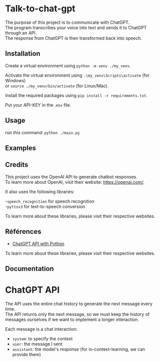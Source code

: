 # Talk-to-chat-gpt

The purpose of this project is to communicate with ChatGPT.  
The program transcribes your voice into text and sends it to ChatGPT through an API.  
The response from ChatGPT is then transformed back into speech.

## Installation

Create a virtual environment using `python -m venv ./my_venv`.

Activate the virtual environment using `.\my_venv\Scripts\activate` (for Windows)  
or `source ./my_venv/bin/activate` (for Linux/Mac).

Install the required packages using `pip install -r requirements.txt`.

Put your API-KEY in the .`env` file.

## Usage

run this command: `python ./main.py`

## Examples


## Credits

This project uses the OpenAI API to generate chatbot responses.  
To learn more about OpenAI, visit their website: https://openai.com/.

It also uses the following libraries:  

  -`speech_recognition` for speech recognition  
  -`pyttsx3` for text-to-speech conversion  

To learn more about these libraries, please visit their respective websites.

## Références

- [ChatGPT API with Python](https://www.mikulskibartosz.name/chatgpt-api-with-python/)


To learn more about these libraries, please visit their respective websites.

## Documentation

# ChatGPT API
The API uses the entire chat history to generate the next message every time.  
The API returns only the next message, so we must keep the history of messages ourselves if we want to implement a longer interaction.

Each message is a chat interaction:
  - `system`: to specify the context  
  - `user`: the message I sent  
  - `assistant`: the model's response (for in-context-learning, we can provide them)  
